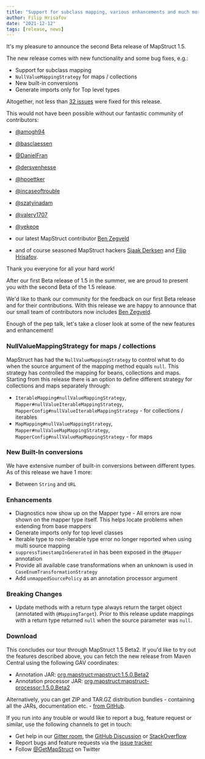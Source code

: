 ```yaml
---
title: "Support for subclass mapping, various enhancements and much more: MapStruct 1.5.0.Beta2 is out"
author: Filip Hrisafov
date: "2021-12-12"
tags: [release, news]
---
```


It's my pleasure to announce the second Beta release of MapStruct 1.5.

The new release comes with new functionality and some bug fixes, e.g.:

* Support for subclass mapping
* `NullValueMappingStrategy` for maps / collections
* New built-in conversions
* Generate imports only for Top level types

<!--more-->

Altogether, not less than [32 issues](https://github.com/mapstruct/mapstruct/issues?q=milestone%3A1.5.0.Beta2) were fixed for this release.

This would not have been possible without our fantastic community of contributors:
* [@amogh94](https://github.com/amogh94)
* [@basclaessen](https://github.com/basclaessen)
* [@DanielFran](https://github.com/DanielFran)
* [@dersvenhesse](https://github.com/dersvenhesse)
* [@hpoettker](https://github.com/hpoettker)
* [@incaseoftrouble](https://github.com/incaseoftrouble)
* [@szatyinadam](https://github.com/szatyinadam)
* [@valery1707](https://github.com/valery1707)
* [@yekeoe](https://github.com/yekeoe)

* our latest MapStruct contributor [Ben Zegveld](https://github.com/Zegveld) 
* and of course seasoned MapStruct hackers [Sjaak Derksen](https://github.com/sjaakd) and [Filip Hrisafov](https://github.com/filiphr).

Thank you everyone for all your hard work!

After our first Beta release of 1.5 in the summer, we are proud to present you with the second Beta of the 1.5 release.

We'd like to thank our community for the feedback on our first Beta release and for their contributions.
With this release we are happy to announce that our small team of contributors now includes [Ben Zegveld](https://github.com/Zegveld).

Enough of the pep talk, let's take a closer look at some of the new features and enhancement!

### NullValueMappingStrategy for maps / collections

MapStruct has had the `NullValueMappingStrategy` to control what to do when the source argument of the mapping method equals `null`.
This strategy has controlled the mapping for beans, collections and maps. 
Starting from this release there is an option to define different strategy for collections and maps separately through:

* `IterableMapping#nullValueMappingStrategy`, `Mapper#nullValueIterableMappingStrategy`, `MapperConfig#nullValueIterableMappingStrategy` - for collections / iterables
* `MapMapping#nullValueMappingStrategy`, `Mapper#nullValueMapMappingStrategy`, `MapperConfig#nullValueMapMappingStrategy` - for maps

### New Built-In conversions

We have extensive number of built-in conversions between different types.
As of this release we have 1 more:

* Between `String` and `URL`

### Enhancements

* Diagnostics now show up on the Mapper type - All errors are now shown on the mapper type itself. This helps locate problems when extending from base mappers 
* Generate imports only for top level classes
* Iterable type to non-iterable type error no longer reported when using multi source mapping
* `suppressTimestampInGenerated` in has been exposed in the `@Mapper` annotation
* Provide all available case transformations when an unknown is used in `CaseEnumTransformationStrategy`
* Add `unmappedSourcePolicy` as an annotation processor argument

### Breaking Changes

* Update methods with a return type always return the target object (annotated with `@MappingTarget`). 
  Prior to this release update mappings with a return type returned `null` when the source parameter was `null`.

### Download

This concludes our tour through MapStruct 1.5 Beta2.
If you'd like to try out the features described above, you can fetch the new release from Maven Central using the following GAV coordinates:

* Annotation JAR: [org.mapstruct:mapstruct:1.5.0.Beta2](http://search.maven.org/#artifactdetails|org.mapstruct|mapstruct|1.5.0.Beta2|jar) 
* Annotation processor JAR: [org.mapstruct:mapstruct-processor:1.5.0.Beta2](http://search.maven.org/#artifactdetails|org.mapstruct|mapstruct-processor|1.5.0.Beta2|jar)

Alternatively, you can get ZIP and TAR.GZ distribution bundles - containing all the JARs, documentation etc. - [from GitHub](https://github.com/mapstruct/mapstruct/releases/tag/1.5.0.Beta2).

If you run into any trouble or would like to report a bug, feature request or similar, use the following channels to get in touch:

* Get help in our [Gitter room](https://gitter.im/mapstruct/mapstruct-users), the [GitHub Discussion](https://github.com/mapstruct/mapstruct/discussions) or [StackOverflow](https://stackoverflow.com/questions/tagged/mapstruct)
* Report bugs and feature requests via the [issue tracker](https://github.com/mapstruct/mapstruct/issues)
* Follow [@GetMapStruct](https://twitter.com/GetMapStruct) on Twitter
